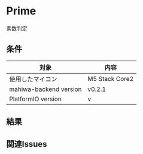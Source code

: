 # Prime

素数判定

## 条件

| 対象                   | 内容           |
| ---------------------- | -------------- |
| 使用したマイコン       | M5 Stack Core2 |
| mahiwa-backend version | v0.2.1         |
| PlatformIO version     | v              |

## 結果

## 関連Issues
